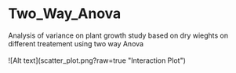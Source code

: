 <h1> Two_Way_Anova </h1>
Analysis of variance on plant growth study based on dry wieghts on different treatement using two way Anova <br/><br/>
![Alt text](scatter_plot.png?raw=true "Interaction Plot")

